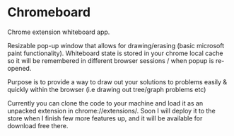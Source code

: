 # Chromeboard
Chrome extension whiteboard app.

Resizable pop-up window that allows for drawing/erasing (basic microsoft paint functionality). Whiteboard state is stored in your chrome local cache so it will be remembered in different browser sessions / when popup is re-opened.

Purpose is to provide a way to draw out your solutions to problems easily & quickly within the browser (i.e drawing out tree/graph problems etc)

Currently you can clone the code to your machine and load it as an unpacked extension in chrome://extensions/. Soon I will deploy it to the store when I finish few more features up, and it will be available for download free there.
